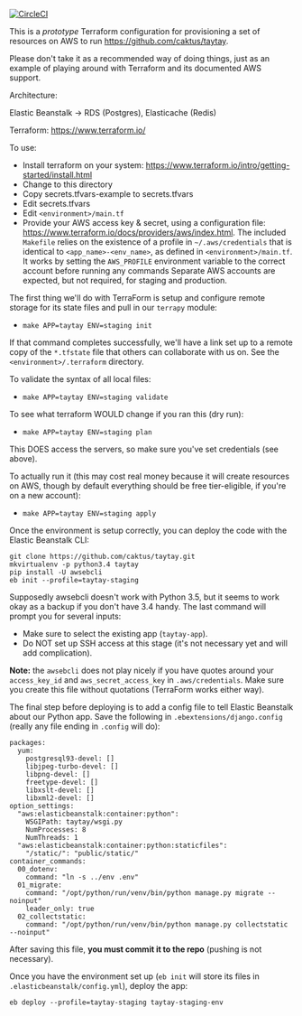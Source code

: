 [![CircleCI](https://circleci.com/gh/tobiasmcnulty/test-terraform/tree/elastic-beanstalk.svg?style=svg)](https://circleci.com/gh/tobiasmcnulty/test-terraform/tree/elastic-beanstalk)

This is a *prototype* Terraform configuration for
provisioning a set of resources on AWS to run
https://github.com/caktus/taytay.

Please don't take it as a recommended way of doing things,
just as an example of playing around with Terraform and
its documented AWS support.

Architecture:

  Elastic Beanstalk -> RDS (Postgres), Elasticache (Redis)

Terraform: https://www.terraform.io/

To use:

* Install terraform on your system: https://www.terraform.io/intro/getting-started/install.html
* Change to this directory
* Copy secrets.tfvars-example to secrets.tfvars
* Edit secrets.tfvars
* Edit `<environment>/main.tf`
* Provide your AWS access key & secret, using a configuration file:
  https://www.terraform.io/docs/providers/aws/index.html.
  The included `Makefile` relies on the existence of a profile in
  `~/.aws/credentials` that is identical to `<app_name>-<env_name>`, as defined
  in `<environment>/main.tf`. It works by setting the `AWS_PROFILE`
  environment variable to the correct account before running any commands
  Separate AWS accounts are expected, but not required, for staging and
  production.

The first thing we'll do with TerraForm is setup and configure remote
storage for its state files and pull in our `terrapy` module:

* `make APP=taytay ENV=staging init`

If that command completes successfully, we'll have a link set up to a remote
copy of the `*.tfstate` file that others can collaborate with us on. See the
`<environment>/.terraform` directory.

To validate the syntax of all local files:

* `make APP=taytay ENV=staging validate`

To see what terraform WOULD change if you ran this (dry run):

* `make APP=taytay ENV=staging plan`

This DOES access the servers, so make sure you've set credentials
(see above).

To actually run it (this may cost real money because it will
create resources on AWS, though by default everything should be
free tier-eligible, if you're on a new account):

* `make APP=taytay ENV=staging apply`

Once the environment is setup correctly, you can deploy the code with
the Elastic Beanstalk CLI:

    git clone https://github.com/caktus/taytay.git
    mkvirtualenv -p python3.4 taytay
    pip install -U awsebcli
    eb init --profile=taytay-staging

Supposedly awsebcli doesn't work with Python 3.5, but it seems to work okay
as a backup if you don't have 3.4 handy. The last command will prompt you
for several inputs:

* Make sure to select the existing app (`taytay-app`).
* Do NOT set up SSH access at this stage (it's not necessary yet and will
  add complication).

**Note:** the `awsebcli` does not play nicely if you have quotes around your
`access_key_id` and `aws_secret_access_key` in `.aws/credentials`. Make sure
you create this file without quotations (TerraForm works either way).

The final step before deploying is to add a config file to tell Elastic
Beanstalk about our Python app. Save the following in `.ebextensions/django.config`
(really any file ending in `.config` will do):

    packages:
      yum:
        postgresql93-devel: []
        libjpeg-turbo-devel: []
        libpng-devel: []
        freetype-devel: []
        libxslt-devel: []
        libxml2-devel: []
    option_settings:
      "aws:elasticbeanstalk:container:python":
        WSGIPath: taytay/wsgi.py
        NumProcesses: 8
        NumThreads: 1
      "aws:elasticbeanstalk:container:python:staticfiles":
        "/static/": "public/static/"
    container_commands:
      00_dotenv:
        command: "ln -s ../env .env"
      01_migrate:
        command: "/opt/python/run/venv/bin/python manage.py migrate --noinput"
        leader_only: true
      02_collectstatic:
        command: "/opt/python/run/venv/bin/python manage.py collectstatic --noinput"

After saving this file, **you must commit it to the repo** (pushing is not
necessary).

Once you have the environment set up (`eb init` will store its files in
`.elasticbeanstalk/config.yml`), deploy the app:

    eb deploy --profile=taytay-staging taytay-staging-env
